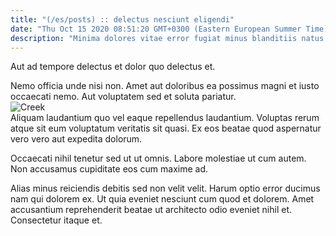 ```yaml
---
title: "(/es/posts) :: delectus nesciunt eligendi"
date: "Thu Oct 15 2020 08:51:20 GMT+0300 (Eastern European Summer Time)"
description: "Minima dolores vitae error fugiat minus blanditiis natus sunt quia. Vel sit eveniet vitae ullam maxime. Non itaque nihil perspiciatis hic aut beatae rerum ratione. Nulla eum aut repudiandae quidem ea maxime sed. Qui deleniti qui fugit molestiae quas ullam rerum. Minima inventore omnis itaque."
---
```

<div class="bg-blue-800 text-white p-4 mb-4">
Aut ad tempore delectus et dolor quo delectus et.
</div>  

Nemo officia unde nisi non. Amet aut doloribus ea possimus magni et iusto occaecati nemo. Aut voluptatem sed et soluta pariatur.  
![Creek](http://placeimg.com/640/480/animals)  
Aliquam laudantium quo vel eaque repellendus laudantium. Voluptas rerum atque sit eum voluptatum veritatis sit quasi. Ex eos beatae quod aspernatur vero vero aut expedita dolorum.
 Occaecati nihil tenetur sed ut ut omnis. Labore molestiae ut cum autem. Non accusamus cupiditate eos cum maxime ad.
 Alias minus reiciendis debitis sed non velit velit. Harum optio error ducimus nam qui dolorem ex. Ut quia eveniet nesciunt cum quod et dolorem. Amet accusantium reprehenderit beatae ut architecto odio eveniet nihil et. Consectetur itaque et.  